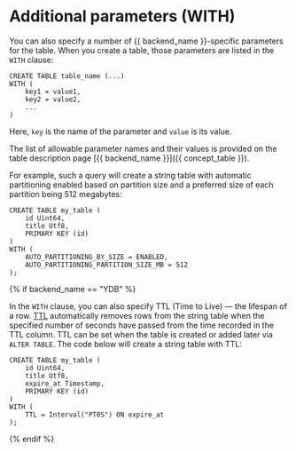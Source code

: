 # Additional parameters (WITH)

You can also specify a number of {{ backend_name }}-specific parameters for the table. When you create a table, those parameters are listed in the ```WITH``` clause:

```yql
CREATE TABLE table_name (...)
WITH (
    key1 = value1,
    key2 = value2,
    ...
)
```

Here, `key` is the name of the parameter and `value` is its value.

The list of allowable parameter names and their values is provided on the table description page [{{ backend_name }}]({{ concept_table }}).

For example, such a query will create a string table with automatic partitioning enabled based on partition size and a preferred size of each partition being 512 megabytes:

```yql
CREATE TABLE my_table (
    id Uint64,
    title Utf8,
    PRIMARY KEY (id)
)
WITH (
    AUTO_PARTITIONING_BY_SIZE = ENABLED,
    AUTO_PARTITIONING_PARTITION_SIZE_MB = 512
);
```

{% if backend_name == "YDB" %}

In the `WITH` clause, you can also specify TTL (Time to Live) — the lifespan of a row. [TTL](../../../../concepts/ttl.md) automatically removes rows from the string table when the specified number of seconds have passed from the time recorded in the TTL column. TTL can be set when the table is created or added later via `ALTER TABLE`. The code below will create a string table with TTL:

```yql
CREATE TABLE my_table (
    id Uint64,
    title Utf8,
    expire_at Timestamp,
    PRIMARY KEY (id)
)
WITH (
    TTL = Interval("PT0S") ON expire_at
);
```

{% endif %}